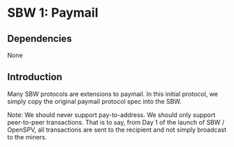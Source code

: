 SBW 1: Paymail
==============

Dependencies
------------

None

Introduction
------------

Many SBW protocols are extensions to paymail. In this initial protocol, we
simply copy the original paymail protocol spec into the SBW.

Note: We should never support pay-to-address. We should only support
peer-to-peer transactions. That is to say, from Day 1 of the launch of SBW /
OpenSPV, all transactions are sent to the recipient and not simply broadcast to
the miners.